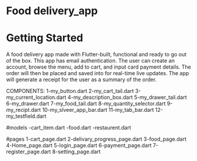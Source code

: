 #  Food delivery_app

# Getting Started

A food delivery app made with Flutter-built, functional and ready to go out of the box. This app has email authentication. The user can create an account, browse the menu, add to cart, and input card payment details.
The order will then be placed and saved into for real-time live updates. The app will generate a receipt for the user as a summary of the order. 

COMPONENTS:
1-my_button.dart
2-my_cart_tail.dart
3-my_current_location.dart
4-my_description_box.dart
5-my_drawer_tail.dart
6-my_drawer.dart
7-my_food_tail.dart
8-my_quantity_selector.dart
9-my_recipt.dart
10-my_slveer_app_bar.dart
11-my_tab_bar.dart
12-my_testfield.dart

#models 
-cart_item.dart 
-food.dart 
-restaurent.dart

#pages 
1-cart_page.dart
2-delivary_progress_page.dart 
3-food_page.dart
4-Home_page.dart 
5-login_page.dart
6-payment_page.dart 
7-register_page.dart 
8-setting_page.dart

 
 
